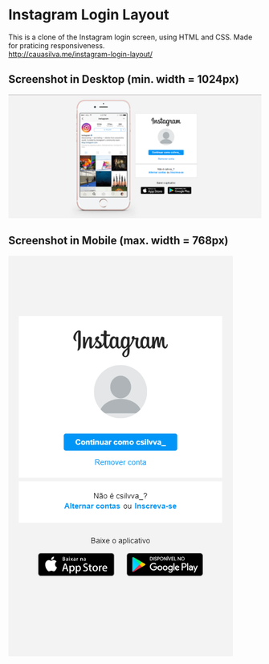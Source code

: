 # Instagram Login Layout
This is a clone of the Instagram login screen, using HTML and CSS.
Made for praticing responsiveness.
<br>http://cauasilva.me/instagram-login-layout/

## Screenshot in Desktop (min. width = 1024px)
![Screenshot in Desktop](./img/screenshots/desktop-screen.png)


## Screenshot in Mobile (max. width = 768px)
![Screenshot in Mobile](./img/screenshots/mobile-screen.png)
